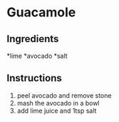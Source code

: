 # Guacamole
## Ingredients
*lime
*avocado
*salt
## Instructions
1. peel avocado and remove stone
2. mash the avocado in a bowl
3. add lime juice and 1tsp salt
